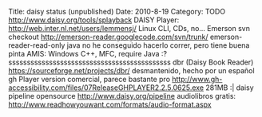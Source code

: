 Title: daisy status (unpublished)
Date: 2010-8-19
Category: TODO
http://www.daisy.org/tools/splayback DAISY Player: http://web.inter.nl.net/users/lemmensj/ Linux CLI, CDs, no... Emerson svn checkout
http://emerson-reader.googlecode.com/svn/trunk/ emerson-reader-read-only java no he conseguido hacerlo correr, pero tiene buena pinta AMIS:
Windows C++, MFC, require Java :?ssssssssssssssssssssssssssssssssssssssssssss dbr (Daisy Book Reader) https://sourceforge.net/projects/dbr/
desmantenido, hecho por un español gh Player version comercial, parece bastante pro
http://www.gh-accessibility.com/files/07ReleaseGHPLAYER2.2.5.0625.exe 281MB :| daisy pipeline opensource http://www.daisy.org/pipeline
audiolibros gratis: http://www.readhowyouwant.com/formats/audio-format.aspx
